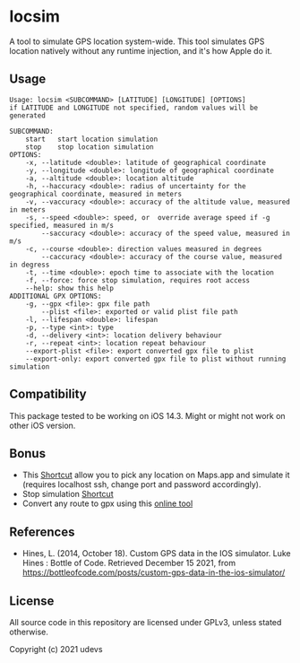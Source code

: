 # locsim
A tool to simulate GPS location system-wide. This tool simulates GPS location natively without any runtime injection, and it's how Apple do it.

## Usage

```
Usage: locsim <SUBCOMMAND> [LATITUDE] [LONGITUDE] [OPTIONS]
if LATITUDE and LONGITUDE not specified, random values will be generated

SUBCOMMAND:
	start	start location simulation
	stop	stop location simulation
OPTIONS:
	-x, --latitude <double>: latitude of geographical coordinate
	-y, --longitude <double>: longitude of geographical coordinate
	-a, --altitude <double>: location altitude
	-h, --haccuracy <double>: radius of uncertainty for the geographical coordinate, measured in meters
	-v, --vaccuracy <double>: accuracy of the altitude value, measured in meters
	-s, --speed <double>: speed, or  override average speed if -g specified, measured in m/s
	    --saccuracy <double>: accuracy of the speed value, measured in m/s	
	-c, --course <double>: direction values measured in degrees
	    --caccuracy <double>: accuracy of the course value, measured in degress	
	-t, --time <double>: epoch time to associate with the location
	-f, --force: force stop simulation, requires root access
	--help: show this help
ADDITIONAL GPX OPTIONS:
	-g, --gpx <file>: gpx file path
	    --plist <file>: exported or valid plist file path
	-l, --lifespan <double>: lifespan
	-p, --type <int>: type
	-d, --delivery <int>: location delivery behaviour
	-r, --repeat <int>: location repeat behaviour
	--export-plist <file>: export converted gpx file to plist
	--export-only: export converted gpx file to plist without running simulation	
```


## Compatibility
This package tested to be working on iOS 14.3. Might or might not work on other iOS version.

## Bonus
- This [Shortcut](https://www.icloud.com/shortcuts/da26c522bb4d4757abcb818f0515dd5d) allow you to pick any location on Maps.app and simulate it (requires localhost ssh, change port and password accordingly).
- Stop simulation [Shortcut](https://www.icloud.com/shortcuts/baad5ee4e7414047b92197be3d562045)
- Convert any route to gpx using this [online tool](https://mapstogpx.com/)

## References
- Hines, L. (2014, October 18). Custom GPS data in the IOS simulator. Luke Hines : Bottle of Code. Retrieved December 15 2021, from https://bottleofcode.com/posts/custom-gps-data-in-the-ios-simulator/
## License
All source code in this repository are licensed under GPLv3, unless stated otherwise.

Copyright (c) 2021 udevs
